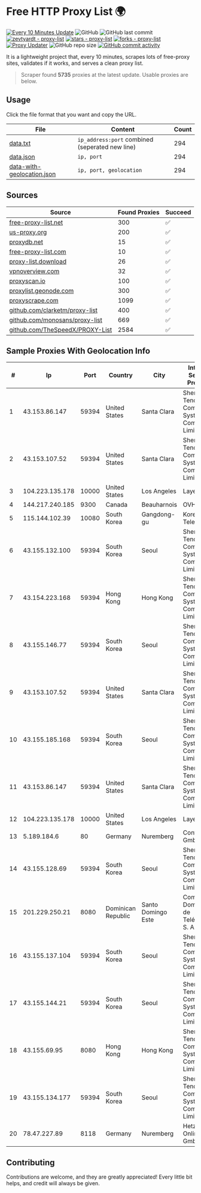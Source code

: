 
# Free HTTP Proxy List 🌍

[![Every 10 Minutes Update](https://github.com/mertguvencli/http-proxy-list/actions/workflows/main.yml/badge.svg?branch=main)](https://github.com/mertguvencli/http-proxy-list/actions/workflows/main.yml)
![GitHub](https://img.shields.io/github/license/mertguvencli/http-proxy-list)
![GitHub last commit](https://img.shields.io/github/last-commit/mertguvencli/http-proxy-list)
[![zevtyardt - proxy-list](https://img.shields.io/static/v1?label=zevtyardt&message=proxy-list&color=blue&logo=github)](https://github.com/zevtyardt/proxy-list "Go to GitHub repo")
[![stars - proxy-list](https://img.shields.io/github/stars/zevtyardt/proxy-list?style=social)](https://github.com/zevtyardt/proxy-list)
[![forks - proxy-list](https://img.shields.io/github/forks/zevtyardt/proxy-list?style=social)](https://github.com/zevtyardt/proxy-list)
[![Proxy Updater](https://github.com/zevtyardt/proxy-list/workflows/Proxy%20Updater/badge.svg)](https://github.com/zevtyardt/proxy-list/actions?query=workflow:"Proxy+Updater")
![GitHub repo size](https://img.shields.io/github/repo-size/zevtyardt/proxy-list)
[![GitHub commit activity](https://img.shields.io/github/commit-activity/m/zevtyardt/proxy-list?logo=commits)](https://github.com/zevtyardt/proxy-list/commits/main)

It is a lightweight project that, every 10 minutes, scrapes lots of free-proxy sites, validates if it works, and serves a clean proxy list.

> Scraper found **5735** proxies at the latest update. Usable proxies are below.

## Usage

Click the file format that you want and copy the URL.

|File|Content|Count|
|----|-------|-----|
|[data.txt](https://raw.githubusercontent.com/mertguvencli/http-proxy-list/main/proxy-list/data.txt)|`ip_address:port` combined (seperated new line)|294|
|[data.json](https://raw.githubusercontent.com/mertguvencli/http-proxy-list/main/proxy-list/data.json)|`ip, port`|294|
|[data-with-geolocation.json](https://raw.githubusercontent.com/mertguvencli/http-proxy-list/main/proxy-list/data-with-geolocation.json)|`ip, port, geolocation`|294|

## Sources

|Source|Found Proxies|Succeed|
|------|-------------|-------|
|[free-proxy-list.net](https://free-proxy-list.net)|300|✅|
|[us-proxy.org](https://www.us-proxy.org)|200|✅|
|[proxydb.net](http://proxydb.net)|15|✅|
|[free-proxy-list.com](https://free-proxy-list.com/?page=&port=&type%5B%5D=http&type%5B%5D=https&up_time=0&search=Search)|10|✅|
|[proxy-list.download](https://www.proxy-list.download/HTTP)|26|✅|
|[vpnoverview.com](https://vpnoverview.com/privacy/anonymous-browsing/free-proxy-servers)|32|✅|
|[proxyscan.io](https://www.proxyscan.io)|100|✅|
|[proxylist.geonode.com](https://proxylist.geonode.com/api/proxy-list?limit=300&page=1&sort_by=lastChecked&sort_type=desc&protocols=http,https)|300|✅|
|[proxyscrape.com](https://api.proxyscrape.com/v2/?request=displayproxies&protocol=http&timeout=10000&country=all&ssl=all&anonymity=all)|1099|✅|
|[github.com/clarketm/proxy-list](https://raw.githubusercontent.com/clarketm/proxy-list/master/proxy-list-raw.txt)|400|✅|
|[github.com/monosans/proxy-list](https://raw.githubusercontent.com/monosans/proxy-list/main/proxies/http.txt)|669|✅|
|[github.com/TheSpeedX/PROXY-List](https://raw.githubusercontent.com/TheSpeedX/PROXY-List/master/http.txt)|2584|✅|


## Sample Proxies With Geolocation Info

|#|Ip|Port|Country|City|Internet Service Provider|
|-|--|----|-------|----|-------------------------|
|1|43.153.86.147|59394|United States|Santa Clara|Shenzhen Tencent Computer Systems Company Limited|
|2|43.153.107.52|59394|United States|Santa Clara|Shenzhen Tencent Computer Systems Company Limited|
|3|104.223.135.178|10000|United States|Los Angeles|LayerHost|
|4|144.217.240.185|9300|Canada|Beauharnois|OVH SAS|
|5|115.144.102.39|10080|South Korea|Gangdong-gu|Korea Telecom|
|6|43.155.132.100|59394|South Korea|Seoul|Shenzhen Tencent Computer Systems Company Limited|
|7|43.154.223.168|59394|Hong Kong|Hong Kong|Shenzhen Tencent Computer Systems Company Limited|
|8|43.155.146.77|59394|South Korea|Seoul|Shenzhen Tencent Computer Systems Company Limited|
|9|43.153.107.52|59394|United States|Santa Clara|Shenzhen Tencent Computer Systems Company Limited|
|10|43.155.185.168|59394|South Korea|Seoul|Shenzhen Tencent Computer Systems Company Limited|
|11|43.153.86.147|59394|United States|Santa Clara|Shenzhen Tencent Computer Systems Company Limited|
|12|104.223.135.178|10000|United States|Los Angeles|LayerHost|
|13|5.189.184.6|80|Germany|Nuremberg|Contabo GmbH|
|14|43.155.128.69|59394|South Korea|Seoul|Shenzhen Tencent Computer Systems Company Limited|
|15|201.229.250.21|8080|Dominican Republic|Santo Domingo Este|Compañía Dominicana de Teléfonos S. A.|
|16|43.155.137.104|59394|South Korea|Seoul|Shenzhen Tencent Computer Systems Company Limited|
|17|43.155.144.21|59394|South Korea|Seoul|Shenzhen Tencent Computer Systems Company Limited|
|18|43.155.69.95|8080|Hong Kong|Hong Kong|Shenzhen Tencent Computer Systems Company Limited|
|19|43.155.134.177|59394|South Korea|Seoul|Shenzhen Tencent Computer Systems Company Limited|
|20|78.47.227.89|8118|Germany|Nuremberg|Hetzner Online GmbH|



## Contributing

Contributions are welcome, and they are greatly appreciated! Every
little bit helps, and credit will always be given.


